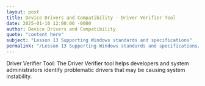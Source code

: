 ```yaml
---
layout: post
title: Device Drivers and Compatibility - Driver Verifier Tool
date: 2025-01-10 12:00:00 -0000
author: Device Drivers and Compatibility
quote: "content here"
subject: "Lesson 13 Supporting Windows standards and specifications"
permalink: "/Lesson 13 Supporting Windows standards and specifications/Device Drivers and Compatibility/Device Drivers and Compatibility - Driver Verifier Tool"
---
```


Driver Verifier Tool: The Driver Verifier tool helps developers and system administrators identify problematic drivers that may be causing system instability.
